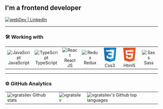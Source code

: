 ## I'm a frontend developer

[<img alt="webDev | LinkedIn" src="https://img.shields.io/badge/linkedin-0077B5.svg?&style=for-the-badge&logo=linkedin&logoColor=white" />][linkedin]

---

### 🛠️ Working with

<table width='100%'>
  <tr>
    <td align="center" width="96">
      <img src="https://upload.wikimedia.org/wikipedia/commons/thumb/9/99/Unofficial_JavaScript_logo_2.svg/1024px-Unofficial_JavaScript_logo_2.svg.png" width="48" height="48" alt="JavaScript" />
      <br>JavaScript
    </td>
    <td align="center" width="96">
      <img src="https://upload.wikimedia.org/wikipedia/commons/thumb/4/4c/Typescript_logo_2020.svg/1200px-Typescript_logo_2020.svg.png" width="48" height="48" alt="TypeScript" />
      <br>TypeScript
    </td>
	<td align="center" width="96">
      <img src="https://brandlogos.net/wp-content/uploads/2020/09/react-logo.png" width="48" height="48" alt="React" />
      <br>React JS
    </td>
	 <td align="center" width="96"> 
      <img src="https://cdn.worldvectorlogo.com/logos/redux.svg" width="48" height="48" alt="Redux" />
      <br>Redux
    </td>
	<td align="center" width="96"> 
      <img src="https://github.com/devicons/devicon/blob/master/icons/css3/css3-original.svg" width="48" height="48" alt="css3" />
      <br>Css3
    </td>
	<td align="center" width="96">
      <img src="https://github.com/devicons/devicon/blob/master/icons/html5/html5-original.svg" width="48" height="48" alt="Html5" />
      <br>Html5
    </td>
	<td align="center" width="96">
      <img src="https://brandeps.com/icon-download/S/Sass-icon-vector-04.svg" width="48" height="48" alt="Sass" />
      <br>Sass
    </td>
  </tr> 
</table>

---

### ⚙️ GitHub Analytics

<table>
  <tr>
    <td>
      <img src="https://github-readme-streak-stats.herokuapp.com/?user=vgratsilev&theme=algolia" alt="vgratsilev Github stats" />
    </td>
    <td>
      <img height="195px" src="https://github-readme-stats.vercel.app/api?username=vgratsilev&show_icons=true&theme=algolia&count_private=true&include_all_commits=true" alt="vgratsilev" />
    </td>
    <td>
      <img height="195px" src="https://github-readme-stats-eight-theta.vercel.app/api/top-langs/?username=vgratsilev&theme=algolia&layout=compact" alt="vgratsilev's Github top languages" />
    </td>
  </tr>
</table>

[linkedin]: https://linkedin.com/in/vgratsilev
